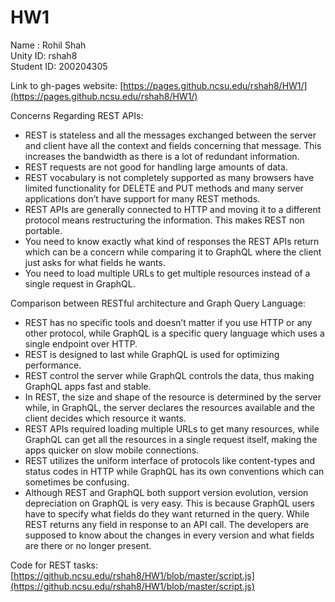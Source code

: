 # HW1

Name : Rohil Shah  
Unity ID: rshah8  
Student ID: 200204305


Link to gh-pages website: [https://pages.github.ncsu.edu/rshah8/HW1/](https://pages.github.ncsu.edu/rshah8/HW1/)

Concerns Regarding REST APIs:
* REST is stateless and all the messages exchanged between the server and client have all the context and fields concerning that message. This increases the bandwidth as there is a lot of redundant information.
* REST requests are not good for handling large amounts of data.
* REST vocabulary is not completely supported as many browsers have limited functionality for DELETE and PUT methods and many server applications don’t have support for many REST methods.
* REST APIs are generally connected to HTTP and moving it to a different protocol means restructuring the information. This makes REST non portable.
* You need to know exactly what kind of responses the REST APIs return which can be a concern while comparing it to GraphQL where the client just asks for what fields he wants.
* You need to load multiple URLs to get multiple resources instead of a single request in GraphQL.

Comparison between RESTful architecture and Graph Query Language:  
* REST has no specific tools and doesn’t matter if you use HTTP or any other protocol, while GraphQL is a specific query language which uses a single endpoint over HTTP.
* REST is designed to last while GraphQL is used for optimizing performance.
* REST control the server while GraphQL controls the data, thus making GraphQL apps fast and stable.
* In REST, the size and shape of the resource is determined by the server while, in GraphQL, the server declares the resources available and the client decides which resource it wants.
* REST APIs required loading multiple URLs to get many resources, while GraphQL can get all the resources in a single request itself, making the apps quicker on slow mobile connections. 
* REST utilizes the uniform interface of protocols like content-types and status codes in HTTP while GraphQL has its own conventions which can sometimes be confusing. 
* Although REST and GraphQL both support version evolution, version depreciation on GraphQL is very easy. This is because GraphQL users have to specify what fields do they want returned in the query. While REST returns any field in response to an API call. The developers are supposed to know about the changes in every version and what fields are there or no longer present.

Code for REST tasks: [https://github.ncsu.edu/rshah8/HW1/blob/master/script.js](https://github.ncsu.edu/rshah8/HW1/blob/master/script.js)

